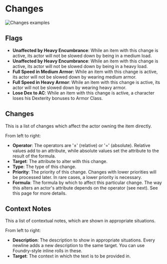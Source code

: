 # Changes

![Changes examples](/Help/img/item-changes.webp)

## Flags

- **Unaffected by Heavy Encumbrance**: While an item with this change is active, its actor will not be slowed down by being in a medium load.
- **Unaffected by Heavy Encumbrance**: While an item with this change is active, its actor will not be slowed down by being in a heavy load.
- **Full Speed in Medium Armor**: While an item with this change is active, its actor will not be slowed down by wearing medium armor.
- **Full Speed in Heavy Armor**: While an item with this change is active, its actor will not be slowed down by wearing heavy armor.
- **Lose Dex to AC**: While an item with this change is active, a character loses his Dexterity bonuses to Armor Class.

## Changes

This is a list of changes which affect the actor owning the item directly.

From left to right:

- **Operator**: The operators are '±' (relative) or '=' (absolute). Relative values add to an attribute, while absolute values set the attribute to the result of the formula.
- **Target**: The attribute to alter with this change.
- **Type**: The type of this change.
- **Priority**: The priority of this change. Changes with lower priorities will be processed later. In rare cases, a lower priority is necessary.
- **Formula**: The formula by which to affect this particular change. The way this alters an actor's attribute depends on the operator (see next). See this page for more details.

## Context Notes

This a list of contextual notes, which are shown in appropriate situations.

From left to right:

- **Description**: The description to show in appropriate situations. Every newline adds a new description to the same target. You can use Foundry-style inline rolls in these.
- **Target**: The context in which the text is to be provided in.
